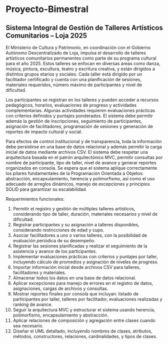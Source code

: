 # Proyecto-Bimestral
## Sistema Integral de Gestión de Talleres Artísticos Comunitarios – Loja 2025
El Ministerio de Cultura y Patrimonio, en coordinación con el Gobierno Autónomo Descentralizado de Loja, impulsa el desarrollo de talleres artísticos comunitarios permanentes como parte de su programa cultural para el año 2025. Estos talleres se enfocan en diversas áreas como danza, música, pintura, escultura, teatro y escritura creativa, y están dirigidos a distintos grupos etarios y sociales. Cada taller está dirigido por un facilitador certificado y cuenta con una planificación de sesiones, materiales requeridos, número máximo de participantes y nivel de dificultad.

Los participantes se registran en los talleres y pueden acceder a recursos pedagógicos, horarios, evaluaciones de progreso y actividades complementarias. Algunas actividades requieren evaluaciones prácticas con criterios definidos y puntajes ponderados. El sistema debe permitir además la gestión de inscripciones, seguimiento de participantes, asignación de facilitadores, programación de sesiones y generación de reportes de impacto cultural y social.

Para efectos de control institucional y de transparencia, toda la información debe persistirse en una base de datos relacional y además permitir la carga inicial de datos mediante archivos CSV. El sistema debe respetar una arquitectura basada en el patrón arquitectónico MVC, permitir consultas por nombre de participante, tipo de taller, nivel de avance y generar reportes organizados en consola. Se espera que el sistema aplique correctamente los pilares fundamentales de la Programación Orientada a Objetos: abstracción, encapsulamiento, herencia y polimorfismo, así como el uso adecuado de arreglos dinámicos, manejo de excepciones y principios SOLID para garantizar su escalabilidad.

Requerimientos funcionales:

1.	Permitir el registro y gestión de múltiples talleres artísticos, considerando tipo de taller, duración, materiales necesarios y nivel de dificultad.
2.	Registrar participantes y su asignación a talleres disponibles, considerando restricciones de edad y cupo.
3.	Asociar facilitadores a uno o varios talleres, con la posibilidad de evaluación periódica de su desempeño.
4.	Registrar las sesiones planificadas y realizar el seguimiento de la asistencia y avance de los participantes.
5.	Implementar evaluaciones prácticas con criterios y puntajes por taller, incluyendo cálculo de promedios y asignación de niveles de progreso.
6.	Importar información inicial desde archivos CSV para talleres, facilitadores y materiales.
7.	Almacenar todos los datos en una base de datos relacional.
8.	Aplicar excepciones para manejo de errores en el registro de datos, asignaciones, cargas de archivos y consultas.
9.	Mostrar reportes finales por consola que incluyan: listado de participantes por taller, talleres por facilitador, evaluaciones realizadas y ranking de avance.
10.	Seguir la arquitectura MVC y estructurar el sistema usando herencia, polimorfismo, encapsulamiento y abstracción.
11.	Aplicar relaciones de composición y agregación entre clases cuando sea necesario. 
12.	Diseñar el UML detallado, incluyendo nombres de clases, atributos, métodos, constructores, relaciones, cardinalidades, y tipos de clases.
